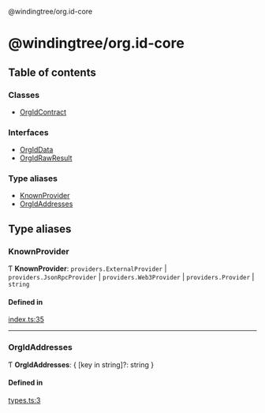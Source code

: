 @windingtree/org.id-core

# @windingtree/org.id-core

## Table of contents

### Classes

- [OrgIdContract](classes/OrgIdContract.md)

### Interfaces

- [OrgIdData](interfaces/OrgIdData.md)
- [OrgIdRawResult](interfaces/OrgIdRawResult.md)

### Type aliases

- [KnownProvider](README.md#knownprovider)
- [OrgIdAddresses](README.md#orgidaddresses)

## Type aliases

### KnownProvider

Ƭ **KnownProvider**: `providers.ExternalProvider` \| `providers.JsonRpcProvider` \| `providers.Web3Provider` \| `providers.Provider` \| `string`

#### Defined in

[index.ts:35](https://github.com/kostysh/org.id-sdk/blob/8a83d95/packages/core/src/index.ts#L35)

___

### OrgIdAddresses

Ƭ **OrgIdAddresses**: { [key in string]?: string }

#### Defined in

[types.ts:3](https://github.com/kostysh/org.id-sdk/blob/8a83d95/packages/core/src/types.ts#L3)
